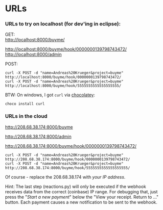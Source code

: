 # URLs

### URLs to try on localhost (for dev'ing in eclipse):

GET:  
[http://localhost:8000/buyme/](http://localhost:8000/buyme/)

[http://localhost:8000/buyme/hook/0000000139798743472/](http://localhost:8000/buyme/hook/0000000139798743472/)  
[http://localhost:8000/admin](http://localhost:8000/admin)

POST:
  
    curl -X POST -d "name=Andreas%20Krueger&project=buyme" http://localhost:8000/buyme/hook/0000000139798743472/
    curl -X POST -d "name=Andreas%20Krueger&project=buyme" http://localhost:8000/buyme/hook/5555555555555555555/  

BTW: On windows, I got ``curl`` via [chocolatey](https://chocolatey.org/):

    choco install curl 

	
### URLs in the cloud 

http://208.68.38.174:8000/buyme

http://208.68.38.174:8000/admin

http://208.68.38.174:8000/buyme/hook/0000000139798743472/


    curl -X POST -d "name=Andreas%20Krueger&project=buyme" http://208.68.38.174:8000/buyme/hook/0000000139798743472/  
    curl -X POST -d "name=Andreas%20Krueger&project=buyme" http://208.68.38.174:8000/buyme/hook/5555555555555555555/
  
Of course - replace the 208.68.38.174 with *your IP address*.

Hint: The last step (reactions.py) will only be executed if the webhook receives data from the correct (coinbase) IP range. For debugging that, just press the "*Start a new payment*" below the "View your receipt. Return to ..." button. Each payment causes a new notification to be sent to the webhook. 